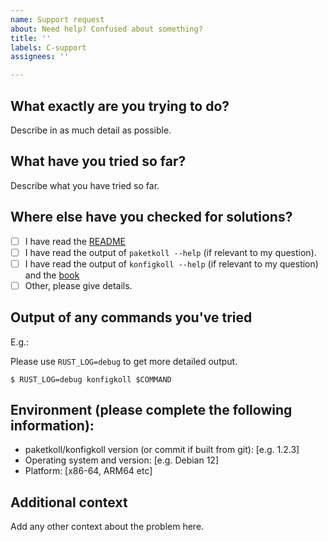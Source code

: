 ```yaml
---
name: Support request
about: Need help? Confused about something?
title: ''
labels: C-support
assignees: ''

---
```


## What exactly are you trying to do?

Describe in as much detail as possible.

## What have you tried so far?

Describe what you have tried so far.

## Where else have you checked for solutions?

* [ ] I have read the [README](https://github.com/VorpalBlade/paketkoll)
* [ ] I have read the output of `paketkoll --help` (if relevant to my question).
* [ ] I have read the output of `konfigkoll --help` (if relevant to my question)
      and the [book](https://vorpalblade.github.io/paketkoll/book/)
* [ ] Other, please give details.

## Output of any commands you've tried

E.g.:

Please use `RUST_LOG=debug` to get more detailed output.

```console
$ RUST_LOG=debug konfigkoll $COMMAND
```

## Environment (please complete the following information):
 - paketkoll/konfigkoll version (or commit if built from git): [e.g. 1.2.3]
 - Operating system and version: [e.g. Debian 12]
 - Platform: [x86-64, ARM64 etc]

## Additional context
Add any other context about the problem here.
